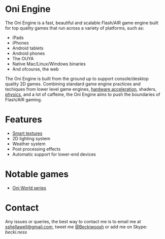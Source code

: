 Oni Engine
===
The Oni Engine is a fast, beautiful and scalable Flash/AIR game engine built for top quality games that run across a variety of platforms, such as:

*	iPads
*	iPhones
*	Android tablets
*	Android phones
*	The OUYA
*	Native Mac/Linux/Windows binaries
*	And ofcourse, the web

The Oni Engine is built from the ground up to support console/desktop quality 2D games. Combining standard game engine practices and techiques from lower level game engines, [hardware acceleration](http://gamua.com/starling/), shaders, [physics](http://napephys.com/), and a lot of caffeine, the Oni Engine aims to push the boundaries of Flash/AIR gaming.

Features
===
*	[Smart textures](http://www.youtube.com/watch?feature=player_embedded&v=6qXzrqnizQo)
*	2D lighting system
*	Weather system
*	Post processing effects
*	Automatic support for lower-end devices

Notable games
===
*	[Oni World series](http://www.oniworld.co.uk/)

Contact
===
Any issues or queries, the best way to contact me is to email me at [sshellawell@gmail.com](mailto:sshellawell@gmail.com), tweet me [@Beckiwoosh](http://twitter.com/Beckiwoosh) or add me on Skype: *becki.ness*